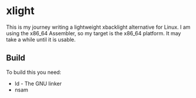 # xlight
This is my journey writing a lightweight xbacklight alternative for Linux.
I am using the x86_64 Assembler, so my target is the x86_64 platform.
It may take a while until it is usable.

## Build
To build this you need:
* ld - The GNU linker
* nsam